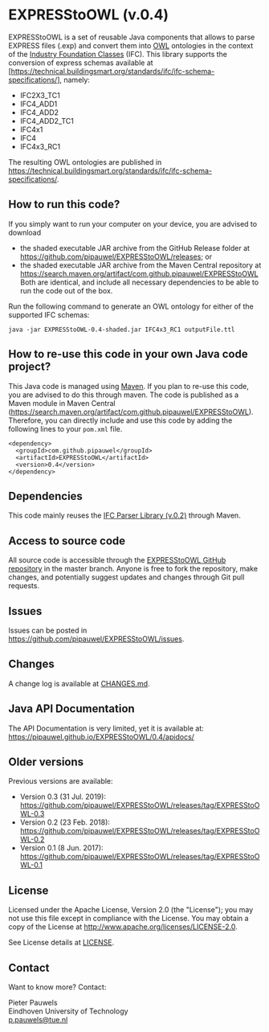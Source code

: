 # EXPRESStoOWL (v.0.4)
EXPRESStoOWL is a set of reusable Java components that allows to parse EXPRESS files (.exp) and convert them into [OWL](https://www.w3.org/standards/techs/owl) ontologies in the context of the [Industry Foundation Classes](https://technical.buildingsmart.org/standards/ifc/) (IFC). This library supports the conversion of express schemas available at [https://technical.buildingsmart.org/standards/ifc/ifc-schema-specifications/], namely:

- IFC2X3_TC1
- IFC4_ADD1
- IFC4_ADD2
- IFC4_ADD2_TC1
- IFC4x1
- IFC4
- IFC4x3_RC1

The resulting OWL ontologies are published in https://technical.buildingsmart.org/standards/ifc/ifc-schema-specifications/.

## How to run this code?
If you simply want to run your computer on your device, you are advised to download
- the shaded executable JAR archive from the GitHub Release folder at https://github.com/pipauwel/EXPRESStoOWL/releases; or
- the shaded executable JAR archive from the Maven Central repository at https://search.maven.org/artifact/com.github.pipauwel/EXPRESStoOWL
Both are identical, and include all necessary dependencies to be able to run the code out of the box.

Run the following command to generate an OWL ontology for either of the supported IFC schemas:
```
java -jar EXPRESStoOWL-0.4-shaded.jar IFC4x3_RC1 outputFile.ttl
```

## How to re-use this code in your own Java code project?
This Java code is managed using [Maven](https://maven.apache.org/). If you plan to re-use this code, you are advised to do this through maven. The code is published as a Maven module in Maven Central (https://search.maven.org/artifact/com.github.pipauwel/EXPRESStoOWL). Therefore, you can directly include and use this code by adding the following lines to your `pom.xml` file.

```
<dependency>
  <groupId>com.github.pipauwel</groupId>
  <artifactId>EXPRESStoOWL</artifactId>
  <version>0.4</version>
</dependency>
```

## Dependencies
This code mainly reuses the [IFC Parser Library (v.0.2)](https://github.com/pipauwel/ifcParserLib) through Maven.

## Access to source code
All source code is accessible through the [EXPRESStoOWL GitHub repository](https://github.com/pipauwel/EXPRESStoOWL/) in the master branch. Anyone is free to fork the repository, make changes, and potentially suggest updates and changes through Git pull requests.

## Issues
Issues can be posted in https://github.com/pipauwel/EXPRESStoOWL/issues.

## Changes
A change log is available at [CHANGES.md](CHANGES.md). 

## Java API Documentation
The API Documentation is very limited, yet it is available at:
https://pipauwel.github.io/EXPRESStoOWL/0.4/apidocs/

## Older versions
Previous versions are available:
- Version 0.3 (31 Jul. 2019): https://github.com/pipauwel/EXPRESStoOWL/releases/tag/EXPRESStoOWL-0.3
- Version 0.2 (23 Feb. 2018): https://github.com/pipauwel/EXPRESStoOWL/releases/tag/EXPRESStoOWL-0.2
- Version 0.1 (8 Jun. 2017): https://github.com/pipauwel/EXPRESStoOWL/releases/tag/EXPRESStoOWL-0.1

## License
Licensed under the Apache License, Version 2.0 (the "License"); you may not use this file except in compliance with the License. You may obtain a copy of the License at http://www.apache.org/licenses/LICENSE-2.0.

See License details at [LICENSE](LICENSE).

## Contact
Want to know more? Contact:

Pieter Pauwels  
Eindhoven University of Technology  
p.pauwels@tue.nl  

